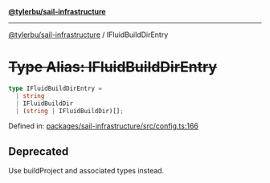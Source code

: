 [**@tylerbu/sail-infrastructure**](../README.md)

***

[@tylerbu/sail-infrastructure](../README.md) / IFluidBuildDirEntry

# ~~Type Alias: IFluidBuildDirEntry~~

```ts
type IFluidBuildDirEntry = 
  | string
  | IFluidBuildDir
  | (string | IFluidBuildDir)[];
```

Defined in: [packages/sail-infrastructure/src/config.ts:166](https://github.com/microsoft/FluidFramework/blob/main/packages/sail-infrastructure/src/config.ts#L166)

## Deprecated

Use buildProject and associated types instead.
